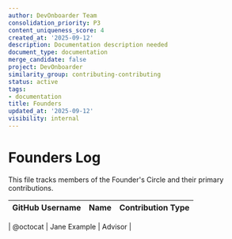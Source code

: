 ```yaml
---
author: DevOnboarder Team
consolidation_priority: P3
content_uniqueness_score: 4
created_at: '2025-09-12'
description: Documentation description needed
document_type: documentation
merge_candidate: false
project: DevOnboarder
similarity_group: contributing-contributing
status: active
tags:
- documentation
title: Founders
updated_at: '2025-09-12'
visibility: internal
---
```


# Founders Log

This file tracks members of the Founder's Circle and their primary contributions.

| GitHub Username | Name         | Contribution Type |
| --------------- | ------------ | ----------------- |

| @octocat        | Jane Example | Advisor           |
